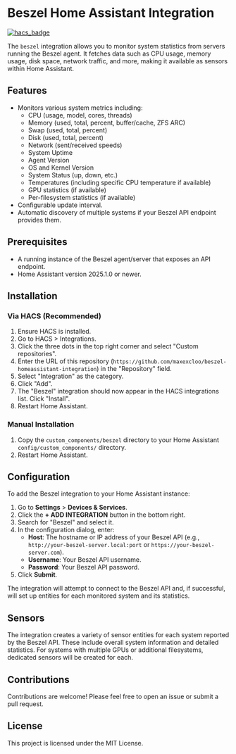 # Beszel Home Assistant Integration

[![hacs_badge](https://img.shields.io/badge/HACS-Default-orange.svg)](https://github.com/hacs/integration)

The `beszel` integration allows you to monitor system statistics from servers running the Beszel agent. It fetches data such as CPU usage, memory usage, disk space, network traffic, and more, making it available as sensors within Home Assistant.

## Features

*   Monitors various system metrics including:
    *   CPU (usage, model, cores, threads)
    *   Memory (used, total, percent, buffer/cache, ZFS ARC)
    *   Swap (used, total, percent)
    *   Disk (used, total, percent)
    *   Network (sent/received speeds)
    *   System Uptime
    *   Agent Version
    *   OS and Kernel Version
    *   System Status (up, down, etc.)
    *   Temperatures (including specific CPU temperature if available)
    *   GPU statistics (if available)
    *   Per-filesystem statistics (if available)
*   Configurable update interval.
*   Automatic discovery of multiple systems if your Beszel API endpoint provides them.

## Prerequisites

*   A running instance of the Beszel agent/server that exposes an API endpoint.
*   Home Assistant version 2025.1.0 or newer.

## Installation

### Via HACS (Recommended)

1.  Ensure HACS is installed.
2.  Go to HACS > Integrations.
3.  Click the three dots in the top right corner and select "Custom repositories".
4.  Enter the URL of this repository (`https://github.com/maxexcloo/beszel-homeassistant-integration`) in the "Repository" field.
5.  Select "Integration" as the category.
6.  Click "Add".
7.  The "Beszel" integration should now appear in the HACS integrations list. Click "Install".
8.  Restart Home Assistant.

### Manual Installation

1.  Copy the `custom_components/beszel` directory to your Home Assistant `config/custom_components/` directory.
2.  Restart Home Assistant.

## Configuration

To add the Beszel integration to your Home Assistant instance:

1.  Go to **Settings** > **Devices & Services**.
2.  Click the **+ ADD INTEGRATION** button in the bottom right.
3.  Search for "Beszel" and select it.
4.  In the configuration dialog, enter:
    *   **Host**: The hostname or IP address of your Beszel API (e.g., `http://your-beszel-server.local:port` or `https://your-beszel-server.com`).
    *   **Username**: Your Beszel API username.
    *   **Password**: Your Beszel API password.
5.  Click **Submit**.

The integration will attempt to connect to the Beszel API and, if successful, will set up entities for each monitored system and its statistics.

## Sensors

The integration creates a variety of sensor entities for each system reported by the Beszel API. These include overall system information and detailed statistics. For systems with multiple GPUs or additional filesystems, dedicated sensors will be created for each.

## Contributions

Contributions are welcome! Please feel free to open an issue or submit a pull request.

## License

This project is licensed under the MIT License.
